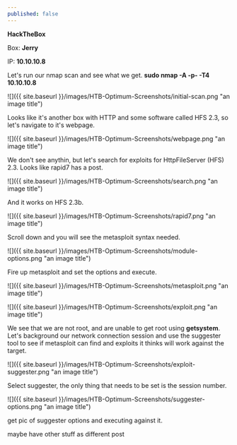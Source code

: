 ```yaml
---
published: false
---
```

**HackTheBox**

Box: **Jerry**

IP: **10.10.10.8**


Let's run our nmap scan and see what we get. **sudo nmap -A -p- -T4 10.10.10.8**

![]({{ site.baseurl }}/images/HTB-Optimum-Screenshots/initial-scan.png "an image title")

Looks like it's another box with HTTP and some software called HFS 2.3, so let's navigate to it's webpage.

![]({{ site.baseurl }}/images/HTB-Optimum-Screenshots/webpage.png "an image title")

We don't see anythin, but let's search for exploits for HttpFileServer (HFS) 2.3. Looks like rapid7 has a post.

![]({{ site.baseurl }}/images/HTB-Optimum-Screenshots/search.png "an image title")

And it works on HFS 2.3b.

![]({{ site.baseurl }}/images/HTB-Optimum-Screenshots/rapid7.png "an image title")

Scroll down and you will see the metasploit syntax needed.

![]({{ site.baseurl }}/images/HTB-Optimum-Screenshots/module-options.png "an image title")

Fire up metasploit and set the options and execute.

![]({{ site.baseurl }}/images/HTB-Optimum-Screenshots/metasploit.png "an image title")

![]({{ site.baseurl }}/images/HTB-Optimum-Screenshots/exploit.png "an image title")

We see that we are not root, and are unable to get root using **getsystem**. Let's background our network connection session and use the suggester tool to see if metasploit can find and exploits it thinks will work against the target.

![]({{ site.baseurl }}/images/HTB-Optimum-Screenshots/exploit-suggester.png "an image title")

Select suggester, the only thing that needs to be set is the session number.

![]({{ site.baseurl }}/images/HTB-Optimum-Screenshots/suggester-options.png "an image title")

get pic of suggester options and executing against it.


maybe have other stuff as different post




